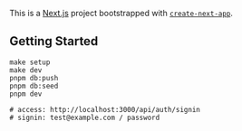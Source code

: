 This is a [Next.js](https://nextjs.org) project bootstrapped with [`create-next-app`](https://nextjs.org/docs/app/api-reference/cli/create-next-app).

## Getting Started

```
make setup
make dev
pnpm db:push
pnpm db:seed
pnpm dev

# access: http://localhost:3000/api/auth/signin
# signin: test@example.com / password
```
